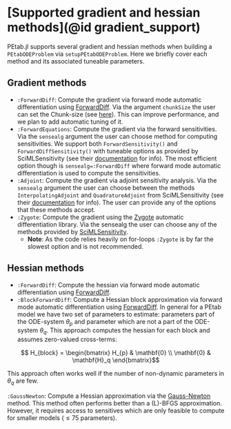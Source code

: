 # [Supported gradient and hessian methods](@id gradient_support)

PEtab.jl supports several gradient and hessian methods when building a `PEtabODEProblem` via `setupPEtabODEProblem`. Here we briefly cover each method and its associated tuneable parameters.

## Gradient methods

* `:ForwardDiff`: Compute the gradient via forward mode automatic differentiation using [ForwardDiff](https://github.com/JuliaDiff/ForwardDiff.jl). Via the argument `chunkSize` the user can set the Chunk-size (see [here](https://juliadiff.org/ForwardDiff.jl/stable/)). This can improve performance, and we plan to add automatic tuning of it.
* `:ForwardEquations`: Compute the gradient via the forward sensitivities. Via the `sensealg` argument the user can choose method for computing sensitivities. We support both `ForwardSensitivity()` and `ForwardDiffSensitivity()` with tuneable options as provided by SciMLSensitivity (see their [documentation](https://github.com/SciML/SciMLSensitivity.jl) for info). The most efficient option though is `sensealg=:ForwardDiff` where forward mode automatic differentiation is used to compute the sensitivities.
* `:Adjoint`: Compute the gradient via adjoint sensitivity analysis. Via the `sensealg` argument the user can choose between the methods `InterpolatingAdjoint` and `QuadratureAdjoint` from SciMLSensitivity (see their [documentation](https://github.com/SciML/SciMLSensitivity.jl) for info). The user can provide any of the options that these methods accept.
* `:Zygote`: Compute the gradient using the [Zygote](https://github.com/FluxML/Zygote.jl) automatic differentiation library. Via the sensealg the user can choose any of the methods provided by [SciMLSensitivity](https://github.com/SciML/SciMLSensitivity.jl).
    * **Note**: As the code relies heavily on for-loops `:Zygote` is by far the slowest option and is not recommended.

## Hessian methods

* `:ForwardDiff`: Compute the hessian via forward mode automatic differentiation using [ForwardDiff](https://github.com/JuliaDiff/ForwardDiff.jl).
* `:BlockForwardDiff`: Compute a Hessian block approximation via forward mode automatic differentiation using [ForwardDiff](https://github.com/JuliaDiff/ForwardDiff.jl). In general for a PEtab model we have two set of parameters to estimate: parameters part of the ODE-system $\theta_p$ and parameter which are not a part of the ODE-system $\theta_q$. This approach computes the hessian for each block and assumes zero-valued cross-terms:

```math
    H_{block} = 
    \begin{bmatrix}
    H_{p} & \mathbf{0} \\
    \mathbf{0} & \mathbf{H}_q
    \end{bmatrix}
```

This approach often works well if the number of non-dynamic parameters in $\theta_q$ are few.

`:GaussNewton`: Compute a Hessian approximation via the [Gauss-Newton](https://en.wikipedia.org/wiki/Gauss%E2%80%93Newton_algorithm) method. This method often performs better than a (L)-BFGS approximation. However, it requires access to sensitives which are only feasible to compute for smaller models ($\leq 75$ parameters).
